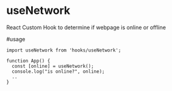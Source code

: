 # useNetwork
React Custom Hook to determine if webpage is online or offline

#usage
```
import useNetwork from 'hooks/useNetwork';

function App() {
  const [online] = useNetwork();
  console.log("is online?", online);
  ..
}
